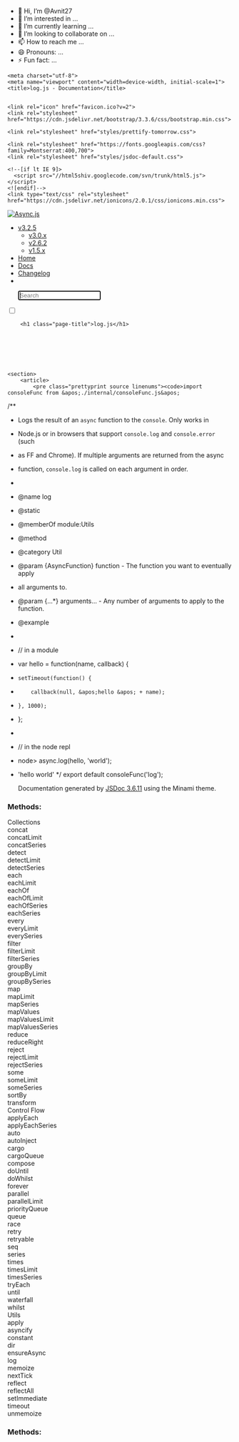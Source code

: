 - 👋 Hi, I’m @Avnit27
- 👀 I’m interested in ...
- 🌱 I’m currently learning ...
- 💞️ I’m looking to collaborate on ...
- 📫 How to reach me ...
- 😄 Pronouns: ...
- ⚡ Fun fact: ...

<!---
Avnit27/Avnit27 is a ✨ special ✨ repository because its `README.md` (this file) appears on your GitHub profile.
You can click the Preview link to take a look at your changes.
--->
<!DOCTYPE html>
<html lang="en">
<head>

    <meta charset="utf-8">
    <meta name="viewport" content="width=device-width, initial-scale=1">
    <title>log.js - Documentation</title>


    <link rel="icon" href="favicon.ico?v=2">
    <link rel="stylesheet" href="https://cdn.jsdelivr.net/bootstrap/3.3.6/css/bootstrap.min.css">

    <link rel="stylesheet" href="styles/prettify-tomorrow.css">

    <link rel="stylesheet" href="https://fonts.googleapis.com/css?family=Montserrat:400,700">
    <link rel="stylesheet" href="styles/jsdoc-default.css">

    <!--[if lt IE 9]>
      <script src="//html5shiv.googlecode.com/svn/trunk/html5.js"></script>
    <![endif]-->
    <link type="text/css" rel="stylesheet" href="https://cdn.jsdelivr.net/ionicons/2.0.1/css/ionicons.min.css">
</head>
<body>

<div class="navbar navbar-default navbar-fixed-top">
  <div class="navbar-header">
    <a class="navbar-brand" href="../">
        <img src="img/async-logo.svg" alt="Async.js">
    </a>
  </div>
  <ul class="nav navbar-nav">
    <li id="version-dropdown" class="dropdown">
      <a href="#" class="dropdown-toggle vertically-centered" data-toggle="dropdown" role="button" aria-haspopup="true" aria-expanded="false">v3.2.5 <span class="caret"></span>
      </a>
      <ul class="dropdown-menu">
        <li><a href="../v3/">v3.0.x</a></li>
        <li><a href="../v2/">v2.6.2</a></li>
        <li>
          <a href="https://github.com/caolan/async/blob/v1.5.2/README.md">v1.5.x</a>
        </li>
      </ul>
    </li>
    <li><a href="./index.html">Home</a></li>
    <li><a href="./docs.html">Docs</a></li>
    <li><a href="https://github.com/caolan/async/blob/master/CHANGELOG.md">Changelog</a></li>
    <li><a href="https://github.com/caolan/async"><i class="ion-social-github" aria-hidden="true"></i></a></li>
  </ul>
  <ul class="nav navbar-nav navbar-right">
    <form class="navbar-form navbar-left" role="search">
      <div class="form-group">
        <input type="text" class="form-control typeahead" id="doc-search" placeholder="Search" autofocus>
      </div>
    </form>
  </ul>
</div>


<input type="checkbox" id="nav-trigger" class="nav-trigger">
<label for="nav-trigger" class="navicon-button x">
  <div class="navicon"></div>
</label>

<label for="nav-trigger" class="overlay"></label>

<div id="main">
    <div id="main-container" data-spy="scroll" data-target="#toc" data-offset="50">
        
        <h1 class="page-title">log.js</h1>
        

        



    
    <section>
        <article>
            <pre class="prettyprint source linenums"><code>import consoleFunc from &apos;./internal/consoleFunc.js&apos;

/**
 * Logs the result of an `async` function to the `console`. Only works in
 * Node.js or in browsers that support `console.log` and `console.error` (such
 * as FF and Chrome). If multiple arguments are returned from the async
 * function, `console.log` is called on each argument in order.
 *
 * @name log
 * @static
 * @memberOf module:Utils
 * @method
 * @category Util
 * @param {AsyncFunction} function - The function you want to eventually apply
 * all arguments to.
 * @param {...*} arguments... - Any number of arguments to apply to the function.
 * @example
 *
 * // in a module
 * var hello = function(name, callback) {
 *     setTimeout(function() {
 *         callback(null, &apos;hello &apos; + name);
 *     }, 1000);
 * };
 *
 * // in the node repl
 * node&gt; async.log(hello, &apos;world&apos;);
 * &apos;hello world&apos;
 */
export default consoleFunc(&apos;log&apos;);
</code></pre>
        </article>
    </section>




    <footer>
    Documentation generated by <a href="https://github.com/jsdoc3/jsdoc">JSDoc 3.6.11</a> using the Minami theme.
</footer></div>
</div>

<nav id="toc">
    <h3>Methods:</h3><ul class="nav methods"><li class="toc-header"><a href="docs.html#collections">Collections</a></li><li data-type="method" class="toc-method"><a href="docs.html#concat">concat</a></li><li data-type="method" class="toc-method"><a href="docs.html#concatLimit">concatLimit</a></li><li data-type="method" class="toc-method"><a href="docs.html#concatSeries">concatSeries</a></li><li data-type="method" class="toc-method"><a href="docs.html#detect">detect</a></li><li data-type="method" class="toc-method"><a href="docs.html#detectLimit">detectLimit</a></li><li data-type="method" class="toc-method"><a href="docs.html#detectSeries">detectSeries</a></li><li data-type="method" class="toc-method"><a href="docs.html#each">each</a></li><li data-type="method" class="toc-method"><a href="docs.html#eachLimit">eachLimit</a></li><li data-type="method" class="toc-method"><a href="docs.html#eachOf">eachOf</a></li><li data-type="method" class="toc-method"><a href="docs.html#eachOfLimit">eachOfLimit</a></li><li data-type="method" class="toc-method"><a href="docs.html#eachOfSeries">eachOfSeries</a></li><li data-type="method" class="toc-method"><a href="docs.html#eachSeries">eachSeries</a></li><li data-type="method" class="toc-method"><a href="docs.html#every">every</a></li><li data-type="method" class="toc-method"><a href="docs.html#everyLimit">everyLimit</a></li><li data-type="method" class="toc-method"><a href="docs.html#everySeries">everySeries</a></li><li data-type="method" class="toc-method"><a href="docs.html#filter">filter</a></li><li data-type="method" class="toc-method"><a href="docs.html#filterLimit">filterLimit</a></li><li data-type="method" class="toc-method"><a href="docs.html#filterSeries">filterSeries</a></li><li data-type="method" class="toc-method"><a href="docs.html#groupBy">groupBy</a></li><li data-type="method" class="toc-method"><a href="docs.html#groupByLimit">groupByLimit</a></li><li data-type="method" class="toc-method"><a href="docs.html#groupBySeries">groupBySeries</a></li><li data-type="method" class="toc-method"><a href="docs.html#map">map</a></li><li data-type="method" class="toc-method"><a href="docs.html#mapLimit">mapLimit</a></li><li data-type="method" class="toc-method"><a href="docs.html#mapSeries">mapSeries</a></li><li data-type="method" class="toc-method"><a href="docs.html#mapValues">mapValues</a></li><li data-type="method" class="toc-method"><a href="docs.html#mapValuesLimit">mapValuesLimit</a></li><li data-type="method" class="toc-method"><a href="docs.html#mapValuesSeries">mapValuesSeries</a></li><li data-type="method" class="toc-method"><a href="docs.html#reduce">reduce</a></li><li data-type="method" class="toc-method"><a href="docs.html#reduceRight">reduceRight</a></li><li data-type="method" class="toc-method"><a href="docs.html#reject">reject</a></li><li data-type="method" class="toc-method"><a href="docs.html#rejectLimit">rejectLimit</a></li><li data-type="method" class="toc-method"><a href="docs.html#rejectSeries">rejectSeries</a></li><li data-type="method" class="toc-method"><a href="docs.html#some">some</a></li><li data-type="method" class="toc-method"><a href="docs.html#someLimit">someLimit</a></li><li data-type="method" class="toc-method"><a href="docs.html#someSeries">someSeries</a></li><li data-type="method" class="toc-method"><a href="docs.html#sortBy">sortBy</a></li><li data-type="method" class="toc-method"><a href="docs.html#transform">transform</a></li><li class="toc-header"><a href="docs.html#controlflow">Control Flow</a></li><li data-type="method" class="toc-method"><a href="docs.html#applyEach">applyEach</a></li><li data-type="method" class="toc-method"><a href="docs.html#applyEachSeries">applyEachSeries</a></li><li data-type="method" class="toc-method"><a href="docs.html#auto">auto</a></li><li data-type="method" class="toc-method"><a href="docs.html#autoInject">autoInject</a></li><li data-type="method" class="toc-method"><a href="docs.html#cargo">cargo</a></li><li data-type="method" class="toc-method"><a href="docs.html#cargoQueue">cargoQueue</a></li><li data-type="method" class="toc-method"><a href="docs.html#compose">compose</a></li><li data-type="method" class="toc-method"><a href="docs.html#doUntil">doUntil</a></li><li data-type="method" class="toc-method"><a href="docs.html#doWhilst">doWhilst</a></li><li data-type="method" class="toc-method"><a href="docs.html#forever">forever</a></li><li data-type="method" class="toc-method"><a href="docs.html#parallel">parallel</a></li><li data-type="method" class="toc-method"><a href="docs.html#parallelLimit">parallelLimit</a></li><li data-type="method" class="toc-method"><a href="docs.html#priorityQueue">priorityQueue</a></li><li data-type="method" class="toc-method"><a href="docs.html#queue">queue</a></li><li data-type="method" class="toc-method"><a href="docs.html#race">race</a></li><li data-type="method" class="toc-method"><a href="docs.html#retry">retry</a></li><li data-type="method" class="toc-method"><a href="docs.html#retryable">retryable</a></li><li data-type="method" class="toc-method"><a href="docs.html#seq">seq</a></li><li data-type="method" class="toc-method"><a href="docs.html#series">series</a></li><li data-type="method" class="toc-method"><a href="docs.html#times">times</a></li><li data-type="method" class="toc-method"><a href="docs.html#timesLimit">timesLimit</a></li><li data-type="method" class="toc-method"><a href="docs.html#timesSeries">timesSeries</a></li><li data-type="method" class="toc-method"><a href="docs.html#tryEach">tryEach</a></li><li data-type="method" class="toc-method"><a href="docs.html#until">until</a></li><li data-type="method" class="toc-method"><a href="docs.html#waterfall">waterfall</a></li><li data-type="method" class="toc-method"><a href="docs.html#whilst">whilst</a></li><li class="toc-header"><a href="docs.html#utils">Utils</a></li><li data-type="method" class="toc-method"><a href="docs.html#apply">apply</a></li><li data-type="method" class="toc-method"><a href="docs.html#asyncify">asyncify</a></li><li data-type="method" class="toc-method"><a href="docs.html#constant">constant</a></li><li data-type="method" class="toc-method"><a href="docs.html#dir">dir</a></li><li data-type="method" class="toc-method"><a href="docs.html#ensureAsync">ensureAsync</a></li><li data-type="method" class="toc-method active"><a href="docs.html#log">log</a></li><li data-type="method" class="toc-method"><a href="docs.html#memoize">memoize</a></li><li data-type="method" class="toc-method"><a href="docs.html#nextTick">nextTick</a></li><li data-type="method" class="toc-method"><a href="docs.html#reflect">reflect</a></li><li data-type="method" class="toc-method"><a href="docs.html#reflectAll">reflectAll</a></li><li data-type="method" class="toc-method"><a href="docs.html#setImmediate">setImmediate</a></li><li data-type="method" class="toc-method"><a href="docs.html#timeout">timeout</a></li><li data-type="method" class="toc-method"><a href="docs.html#unmemoize">unmemoize</a></li></ul><h3>Methods:</h3>
</nav>

<br class="clear">




<script src="https://cdn.jsdelivr.net/prettify/0.1/prettify.js"></script>

<script src="https://cdn.jsdelivr.net/jquery/2.2.4/jquery.min.js"></script>
<script src="https://cdn.jsdelivr.net/bootstrap/3.3.6/js/bootstrap.min.js"></script>
<script src="https://cdn.jsdelivr.net/typeahead.js/0.11.1/typeahead.bundle.min.js"></script>
<script>prettyPrint();</script>
<script src="scripts/async.js"></script>

<script src="scripts/linenumber.js" async></script>
<script src="scripts/jsdoc-custom.js" async></script>
</body>
